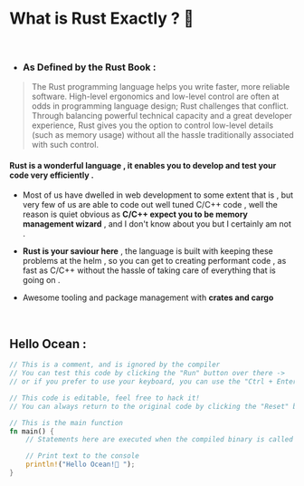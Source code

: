 # What is Rust Exactly ?  🦀 
<br/>

+ ### As Defined by the Rust Book :  
>The Rust programming language helps you write faster, more reliable software. High-level ergonomics and low-level control are often at odds in programming language design; Rust challenges that conflict. Through balancing powerful technical capacity and a great developer experience, Rust gives you the option to control low-level details (such as memory usage) without all the hassle traditionally associated with such control.

 #### **Rust** is a wonderful language , it enables you to develop and test your code very efficiently .

- Most of us have dwelled in web development to some extent that is , but very few of us are able to code out  well tuned C/C++ code , well the reason is quiet obvious as **C/C++ expect you to be memory management wizard** , and I don't know about you but I certainly am not . 

- **Rust is your saviour here** , the language is built with keeping these problems at the helm , so you can get to creating performant code , as fast as C/C++ without the hassle of taking care of everything that is going on .

-  Awesome tooling and package management with **crates and cargo**

<br/>

## Hello Ocean :

```Rust
// This is a comment, and is ignored by the compiler
// You can test this code by clicking the "Run" button over there ->
// or if you prefer to use your keyboard, you can use the "Ctrl + Enter" shortcut

// This code is editable, feel free to hack it!
// You can always return to the original code by clicking the "Reset" button ->

// This is the main function
fn main() {
    // Statements here are executed when the compiled binary is called

    // Print text to the console
    println!("Hello Ocean!🦀 ");
}

```
